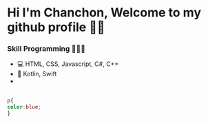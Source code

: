 # Hi I'm Chanchon, Welcome to my github profile ✋🏼
### Skill Programming 🧑🏻‍💻
- 💻 HTML, CSS, Javascript, C#, C++
- 📱 Kotlin, Swift
-
## 
```css
p{
color:blue;
}
```

<!---
toeypansuwan/toeypansuwan is a ✨ special ✨ repository because its `README.md` (this file) appears on your GitHub profile.
You can click the Preview link to take a look at your changes.
--->
